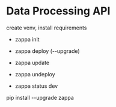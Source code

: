 # Data Processing API

create venv, install requirements

- zappa init

- zappa deploy (--upgrade)

- zappa update

- zappa undeploy

- zappa status dev

pip install --upgrade zappa
